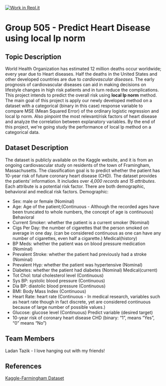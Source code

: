 [![Work in Repl.it](https://classroom.github.com/assets/work-in-replit-14baed9a392b3a25080506f3b7b6d57f295ec2978f6f33ec97e36a161684cbe9.svg)](https://classroom.github.com/online_ide?assignment_repo_id=315718&assignment_repo_type=GroupAssignmentRepo)
# Group 505 - Predict Heart Disease using local lp norm

## Topic Description
World Health Organization has estimated 12 million deaths occur worldwide; every year due to Heart diseases. Half the deaths in the United States and other developed countries are due to *cardiovascular diseases*. The early prognosis of cardiovascular diseases can aid in making decisions on lifestyle changes in high risk patients and in turn reduce the complications. This project intends to predict the overall risk using **local lp norm** method. The main goal of this project is apply our newly developed method on a dataset with a categorical (binary in this case) response variable to compare MSE (Mean Squared Error) of the ordinary logistic regression and local lp norm. Also pinpoint the most relevant/risk factors of heart disease and analyze the correlation between explanatory variables. By the end of this project, we're going study the performance of local lp method on a categorical data.

## Dataset Description
The dataset is publicly available on the Kaggle website, and it is from an ongoing cardiovascular study on residents of the town of Framingham, Massachusetts. The classification goal is to predict whether the patient has 10-year risk of future coronary heart disease (CHD). The dataset provides the patients’ information. It includes over *4,000 records* and *15 attributes*. Each attribute is a potential risk factor. There are both demographic, behavioral and medical risk factors.
Demographic:
- Sex: male or female (Nominal)
- Age: Age of the patient;(Continuous - Although the recorded ages have been truncated to whole numbers, the concept of age is continuous)
Behavioral
- Current Smoker: whether the patient is a current smoker (Nominal)
- Cigs Per Day: the number of cigarettes that the person smoked on average in one day. (can be considered continuous as one can have any number of cigarettes, even half a cigarette.)
Medical(history)
- BP Meds: whether the patient was on blood pressure medication (Nominal)
- Prevalent Stroke: whether the patient had previously had a stroke (Nominal)
- Prevalent Hyp: whether the patient was hypertensive (Nominal)
- Diabetes: whether the patient had diabetes (Nominal)
Medical(current)
- Tot Chol: total cholesterol level (Continuous)
- Sys BP: systolic blood pressure (Continuous)
- Dia BP: diastolic blood pressure (Continuous)
- BMI: Body Mass Index (Continuous)
- Heart Rate: heart rate (Continuous - In medical research, variables such as heart rate though in fact discrete, yet are considered continuous because of large number of possible values.)
- Glucose: glucose level (Continuous)
Predict variable (desired target)
- 10-year risk of coronary heart disease CHD (binary: “1”, means “Yes”, “0” means “No”)

## Team Members

Ladan Tazik - I love hanging out with my friends!

## References
[Kaggle-Farmingham Dataset](https://www.kaggle.com/amanajmera1/framingham-heart-study-dataset)

